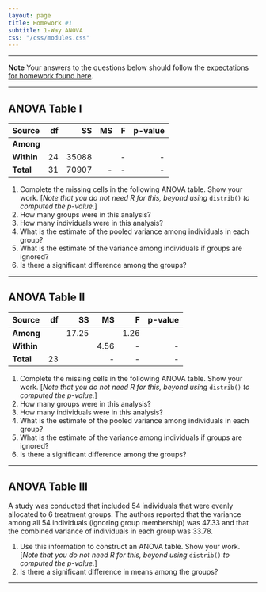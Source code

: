 ```yaml
---
layout: page
title: Homework #1
subtitle: 1-Way ANOVA
css: "/css/modules.css"
---
```


----

<div class="alert alert-warning">
  <strong>Note</strong> Your answers to the questions below should follow the <a href="../../resources/hwformat" target="_blank">expectations for homework found here</a>.
</div>

----

## ANOVA Table I

Source     | df | SS | MS | F  | p-value
:----------|---:|---:|---:|---:|--------:
**Among**  |    |    |    |  |
**Within** | 24 | 35088 |  | - | -
**Total**  | 31 | 70907 | - | - | -

1. Complete the missing cells in the following ANOVA table. Show your work. [*Note that you do not need R for this, beyond using* `distrib()` *to computed the p-value.*]
1. How many groups were in this analysis?
1. How many individuals were in this analysis?
1. What is the estimate of the pooled variance among individuals in each group?
1. What is the estimate of the variance among individuals if groups are ignored?
1. Is there a significant difference among the groups?

----

## ANOVA Table II

Source     | df | SS | MS | F  | p-value
:----------|---:|---:|---:|---:|--------:
**Among**  |    | 17.25 |      | 1.26 |
**Within** |    |       | 4.56 | - | -
**Total**  | 23 |       | -    | - | -

1. Complete the missing cells in the following ANOVA table. Show your work. [*Note that you do not need R for this, beyond using* `distrib()` *to computed the p-value.*]
1. How many groups were in this analysis?
1. How many individuals were in this analysis?
1. What is the estimate of the pooled variance among individuals in each group?
1. What is the estimate of the variance among individuals if groups are ignored?
1. Is there a significant difference among the groups?

----

## ANOVA Table III

A study was conducted that included 54 individuals that were evenly allocated to 6 treatment groups. The authors reported that the variance among all 54 individuals (ignoring group membership) was 47.33 and that the combined variance of individuals in each group was 33.78.

1. Use this information to construct an ANOVA table. Show your work. [*Note that you do not need R for this, beyond using* `distrib()` *to computed the p-value.*]
2. Is there a significant difference in means among the groups?

----
